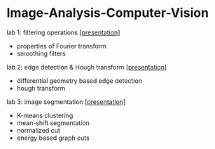 # Image-Analysis-Computer-Vision

lab 1: filtering operations [[presentation]](https://github.com/txzhao/Image-Analysis-Computer-Vision/blob/master/filter-operations/filter%20operations.pdf)
* properties of Fourier transform
* smoothing filters

lab 2: edge detection & Hough transform [[presentation]](https://github.com/txzhao/Image-Analysis-Computer-Vision/blob/master/edge-detection-hough/edge%20detection%20and%20hough%20transform.pdf)
* differential geometry based edge detection
* hough transform

lab 3: image segmentation [[presentation]](https://github.com/txzhao/Image-Analysis-Computer-Vision/blob/master/filter-operations/filter%20operations.pdf)
* K-means clustering
* mean-shift segmentation
* normalized cut
* energy based graph cuts
